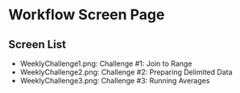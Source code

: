 # Workflow Screen Page

## Screen List

- WeeklyChallenge1.png: Challenge #1: Join to Range
- WeeklyChallenge2.png: Challenge #2: Preparing Delimited Data
- WeeklyChallenge3.png: Challenge #3: Running Averages
